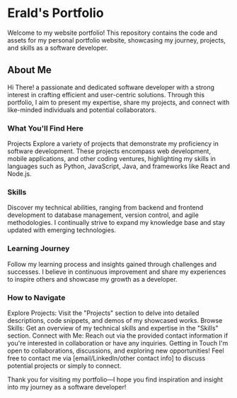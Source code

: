 # Erald's Portfolio

Welcome to my website portfolio! This repository contains the code and assets for my personal portfolio website, showcasing my journey, projects, and skills as a software developer.

## About Me
Hi There! a passionate and dedicated software developer with a strong interest in crafting efficient and user-centric solutions. Through this portfolio, I aim to present my expertise, share my projects, and connect with like-minded individuals and potential collaborators.

###  What You'll Find Here
Projects
Explore a variety of projects that demonstrate my proficiency in software development. These projects encompass web development, mobile applications, and other coding ventures, highlighting my skills in languages such as Python, JavaScript, Java, and frameworks like React and Node.js.

### Skills
Discover my technical abilities, ranging from backend and frontend development to database management, version control, and agile methodologies. I continually strive to expand my knowledge base and stay updated with emerging technologies.

### Learning Journey
Follow my learning process and insights gained through challenges and successes. I believe in continuous improvement and share my experiences to inspire others and showcase my growth as a developer.

### How to Navigate
Explore Projects: Visit the "Projects" section to delve into detailed descriptions, code snippets, and demos of my showcased works.
Browse Skills: Get an overview of my technical skills and expertise in the "Skills" section.
Connect with Me: Reach out via the provided contact information if you're interested in collaboration or have any inquiries.
Getting in Touch
I'm open to collaborations, discussions, and exploring new opportunities! Feel free to contact me via [email/LinkedIn/other contact info] to discuss potential projects or simply to connect.

Thank you for visiting my portfolio—I hope you find inspiration and insight into my journey as a software developer!
